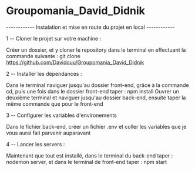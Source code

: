 # Groupomania_David_Didnik

------------ Instalation et mise en route du projet en local ------------

  1 -- Cloner le projet sur votre machine : 
  
  Créer un dossier, et y cloner le repository dans le terminal en effectuant la commande suivante : git clone https://github.com/Davidouu/Groupomania_David_Didnik
  
  2 -- Installer les dépendances : 
  
  Dans le terminal naviguer jusqu'au dossier front-end, grâce à la commande cd, puis une fois dans le dossier front-end taper : npm install
  Ouvrer un deuxième terminal et naviguer jusqu'au dossier back-end, ensuite taper la même commande que pour le front-end
  
  3 -- Configurer les variables d'environements
  
  Dans le fichier back-end, créer un fichier .env et coller les variables que je vous aurai fait parvenir auparavant
  
  4 -- Lancer les servers : 
  
  Maintenant que tout est installé, dans le terminal du back-end taper : nodemon server,
  et dans le terminal de front-end taper : npm start
